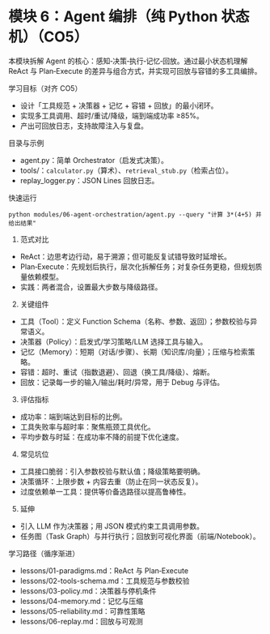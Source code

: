# 模块 6：Agent 编排（纯 Python 状态机）（CO5）

本模块拆解 Agent 的核心：感知‑决策‑执行‑记忆‑回放。通过最小状态机理解 ReAct 与 Plan‑Execute 的差异与组合方式，并实现可回放与容错的多工具编排。

学习目标（对齐 CO5）
- 设计「工具规范 + 决策器 + 记忆 + 容错 + 回放」的最小闭环。
- 实现多工具调用、超时/重试/降级，端到端成功率 ≥85%。
- 产出可回放日志，支持故障注入与复盘。

目录与示例
- agent.py：简单 Orchestrator（启发式决策）。
- tools/：`calculator.py`（算术）、`retrieval_stub.py`（检索占位）。
- replay_logger.py：JSON Lines 回放日志。

快速运行
```
python modules/06-agent-orchestration/agent.py --query "计算 3*(4+5) 并给出结果"
```

1. 范式对比
- ReAct：边思考边行动，易于溯源；但可能反复试错导致时延增长。
- Plan‑Execute：先规划后执行，层次化拆解任务；对复杂任务更稳，但规划质量依赖模型。
- 实践：两者混合，设置最大步数与降级路径。

2. 关键组件
- 工具（Tool）：定义 Function Schema（名称、参数、返回）；参数校验与异常语义。
- 决策器（Policy）：启发式/学习策略/LLM 选择工具与输入。
- 记忆（Memory）：短期（对话/步骤）、长期（知识库/向量）；压缩与检索策略。
- 容错：超时、重试（指数退避）、回退（换工具/降级）、熔断。
- 回放：记录每一步的输入/输出/耗时/异常，用于 Debug 与评估。

3. 评估指标
- 成功率：端到端达到目标的比例。
- 工具失败率与超时率：聚焦瓶颈工具优化。
- 平均步数与时延：在成功率不降的前提下优化速度。

4. 常见坑位
- 工具接口脆弱：引入参数校验与默认值；降级策略要明确。
- 决策循环：上限步数 + 内容去重（防止在同一状态反复）。
- 过度依赖单一工具：提供等价备选路径以提高鲁棒性。

5. 延伸
- 引入 LLM 作为决策器；用 JSON 模式约束工具调用参数。
- 任务图（Task Graph）与并行执行；回放到可视化界面（前端/Notebook）。

学习路径（循序渐进）
- lessons/01-paradigms.md：ReAct 与 Plan‑Execute
- lessons/02-tools-schema.md：工具规范与参数校验
- lessons/03-policy.md：决策器与停机条件
- lessons/04-memory.md：记忆与压缩
- lessons/05-reliability.md：可靠性策略
- lessons/06-replay.md：回放与可观测
